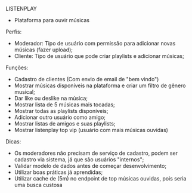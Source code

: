 LISTENPLAY

- Plataforma para ouvir músicas

Perfis:

- Moderador:
  Tipo de usuário com permissão para adicionar novas músicas (fazer upload);
- Cliente:
  Tipo de usuário que pode criar playlists e adicionar músicas;

Funções:

- Cadastro de clientes (Com envio de email de "bem vindo")
- Mostrar músicas disponíveis na plataforma e criar um filtro de gênero musical;
- Dar like ou deslike na música;
- Mostrar lista de 5 músicas mais tocadas;
- Mostrar todas as playlists disponíveis;
- Adicionar outro usuário como amigo;
- Mostrar listas de amigos e suas playlists;
- Mostrar listenplay top vip (usuário com mais músicas ouvidas)

Dicas:

- Os moderadores não precisam de serviço de cadastro, podem ser cadastro via sistema,
  já que são usuários "internos";
- Validar modelo de dados antes de começar desenvolvimento;
- Utilizar boas práticas já aprendidas;
- Utilizar cache de (5m) no endpoint de top músicas ouvidas, pois
  seria uma busca custosa


